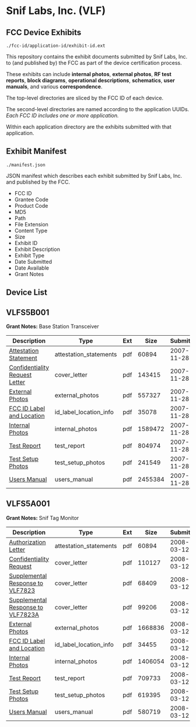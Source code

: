 # Snif Labs, Inc. (VLF)
## FCC Device Exhibits

```
./fcc-id/application-id/exhibit-id.ext
```

This repository contains the exhibit documents submitted by Snif Labs, Inc. to (and published by) the FCC as part of the device certification process.

These exhibits can include **internal photos**, **external photos**, **RF test reports**, **block diagrams**, **operational descriptions**, **schematics**, **user manuals**, and various **correspondence**.

The top-level directories are sliced by the FCC ID of each device.

The second-level directories are named according to the application UUIDs. *Each FCC ID includes one or more application.*

Within each application directory are the exhibits submitted with that application. 

## Exhibit Manifest

```
./manifest.json
```

JSON manifest which describes each exhibit submitted by Snif Labs, Inc. and published by the FCC.

- FCC ID
- Grantee Code
- Product Code
- MD5
- Path
- File Extension
- Content Type
- Size
- Exhibit ID
- Exhibit Description
- Exhibit Type
- Date Submitted
- Date Available
- Grant Notes

## Device List
## VLFS5B001
**Grant Notes:** Base Station Transceiver

| Description | Type | Ext | Size | Submitted | Available |
| ----------- | ---- | --- | ---- | --------- | --------- |
| [Attestation Statement](VLFS5B001/a5e610caedb44cfe78b8fd6c4b414fcb/872941.pdf) | attestation_statements | pdf | 60894 | 2007-11-28 | 2007-11-28 |
| [Confidentiality Request Letter](VLFS5B001/a5e610caedb44cfe78b8fd6c4b414fcb/872943.pdf) | cover_letter | pdf | 143415 | 2007-11-28 | 2007-11-28 |
| [External Photos](VLFS5B001/a5e610caedb44cfe78b8fd6c4b414fcb/872944.pdf) | external_photos | pdf | 557327 | 2007-11-28 | 2007-11-28 |
| [FCC ID Label and Location](VLFS5B001/a5e610caedb44cfe78b8fd6c4b414fcb/872945.pdf) | id_label_location_info | pdf | 35078 | 2007-11-28 | 2007-11-28 |
| [Internal Photos](VLFS5B001/a5e610caedb44cfe78b8fd6c4b414fcb/872946.pdf) | internal_photos | pdf | 1589472 | 2007-11-28 | 2007-11-28 |
| [Test Report](VLFS5B001/a5e610caedb44cfe78b8fd6c4b414fcb/872949.pdf) | test_report | pdf | 804974 | 2007-11-28 | 2007-11-28 |
| [Test Setup Photos](VLFS5B001/a5e610caedb44cfe78b8fd6c4b414fcb/872950.pdf) | test_setup_photos | pdf | 241549 | 2007-11-28 | 2007-11-28 |
| [Users Manual](VLFS5B001/a5e610caedb44cfe78b8fd6c4b414fcb/872951.pdf) | users_manual | pdf | 2455384 | 2007-11-28 | 2007-11-28 |
## VLFS5A001
**Grant Notes:** Snif Tag Monitor

| Description | Type | Ext | Size | Submitted | Available |
| ----------- | ---- | --- | ---- | --------- | --------- |
| [Authorization Letter](VLFS5A001/19ca5055ee07c2fe6b90da7b35a522ad/913489.pdf) | attestation_statements | pdf | 60894 | 2008-03-12 | 2008-03-12 |
| [Confidentiality Request](VLFS5A001/19ca5055ee07c2fe6b90da7b35a522ad/913491.pdf) | cover_letter | pdf | 110127 | 2008-03-12 | 2008-03-12 |
| [Supplemental Response to VLF7823](VLFS5A001/19ca5055ee07c2fe6b90da7b35a522ad/913523.pdf) | cover_letter | pdf | 68409 | 2008-03-12 | 2008-03-12 |
| [Supplemental Response to VLF7823A](VLFS5A001/19ca5055ee07c2fe6b90da7b35a522ad/913524.pdf) | cover_letter | pdf | 99206 | 2008-03-12 | 2008-03-12 |
| [External Photos](VLFS5A001/19ca5055ee07c2fe6b90da7b35a522ad/913492.pdf) | external_photos | pdf | 1668836 | 2008-03-12 | 2008-03-12 |
| [FCC ID Label and Location](VLFS5A001/19ca5055ee07c2fe6b90da7b35a522ad/913493.pdf) | id_label_location_info | pdf | 34455 | 2008-03-12 | 2008-03-12 |
| [Internal Photos](VLFS5A001/19ca5055ee07c2fe6b90da7b35a522ad/913494.pdf) | internal_photos | pdf | 1406054 | 2008-03-12 | 2008-03-12 |
| [Test Report](VLFS5A001/19ca5055ee07c2fe6b90da7b35a522ad/913498.pdf) | test_report | pdf | 709733 | 2008-03-12 | 2008-03-12 |
| [Test Setup Photos](VLFS5A001/19ca5055ee07c2fe6b90da7b35a522ad/913499.pdf) | test_setup_photos | pdf | 619395 | 2008-03-12 | 2008-03-12 |
| [Users Manual](VLFS5A001/19ca5055ee07c2fe6b90da7b35a522ad/913500.pdf) | users_manual | pdf | 580719 | 2008-03-12 | 2008-03-12 |
